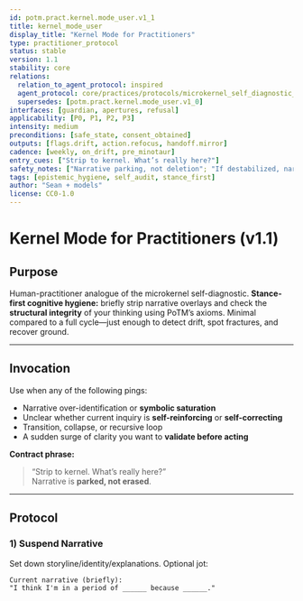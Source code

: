 ```yaml
---
id: potm.pract.kernel.mode_user.v1_1
title: kernel_mode_user
display_title: "Kernel Mode for Practitioners"
type: practitioner_protocol
status: stable
version: 1.1
stability: core
relations:
  relation_to_agent_protocol: inspired
  agent_protocol: core/practices/protocols/microkernel_self_diagnostic_protocol.md
  supersedes: [potm.pract.kernel.mode_user.v1_0]
interfaces: [guardian, apertures, refusal]
applicability: [P0, P1, P2, P3]
intensity: medium
preconditions: [safe_state, consent_obtained]
outputs: [flags.drift, action.refocus, handoff.mirror]
cadence: [weekly, on_drift, pre_minotaur]
entry_cues: ["Strip to kernel. What’s really here?"]
safety_notes: ["Narrative parking, not deletion"; "If destabilized, narrow frame or pause"]
tags: [epistemic_hygiene, self_audit, stance_first]
author: "Sean + models"
license: CC0-1.0
---
```


# Kernel Mode for Practitioners (v1.1)

## Purpose
Human-practitioner analogue of the microkernel self-diagnostic. **Stance-first cognitive hygiene:** briefly strip narrative overlays and check the **structural integrity** of your thinking using PoTM’s axioms. Minimal compared to a full cycle—just enough to detect drift, spot fractures, and recover ground.

---

## Invocation
Use when any of the following pings:
- Narrative over-identification or **symbolic saturation**
- Unclear whether current inquiry is **self-reinforcing** or **self-correcting**
- Transition, collapse, or recursive loop
- A sudden surge of clarity you want to **validate before acting**

**Contract phrase:**  
> “Strip to kernel. What’s really here?”  
Narrative is **parked, not erased**.

---

## Protocol

### 1) Suspend Narrative
Set down storyline/identity/explanations. Optional jot:
```plaintext
Current narrative (briefly):
"I think I'm in a period of ______ because ______."
